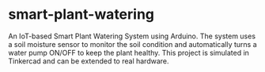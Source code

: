 # smart-plant-watering
An IoT-based Smart Plant Watering System using Arduino.  The system uses a soil moisture sensor to monitor the soil condition and automatically turns a water pump ON/OFF to keep the plant healthy.  This project is simulated in Tinkercad and can be extended to real hardware.
